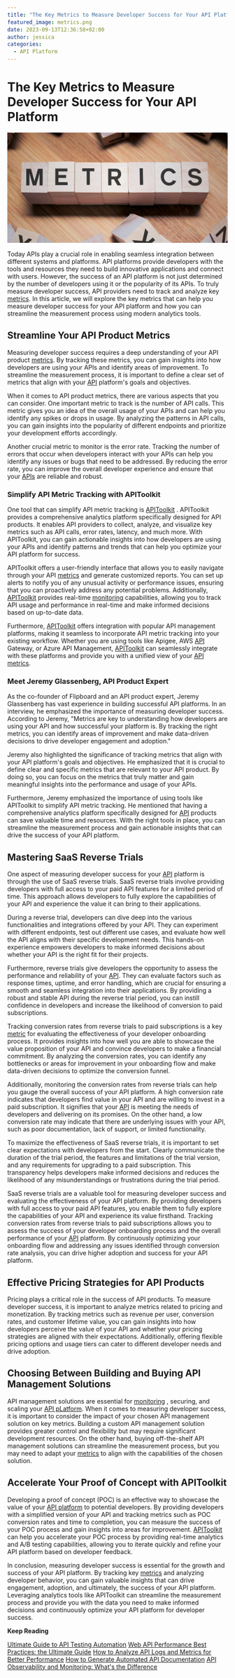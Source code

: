 ```yaml
---
title: "The Key Metrics to Measure Developer Success for Your API Platform"
featured_image: metrics.png
date: 2023-09-13T12:36:58+02:00
author: jessica
categories:
  - API Platform
---
```


# The Key Metrics to Measure Developer Success for Your API Platform

![Metics](metrics.png)

Today APIs play a crucial role in enabling seamless integration between different systems and platforms. API platforms provide developers with the tools and resources they need to build innovative applications and connect with users. However, the success of an API platform is not just determined by the number of developers using it or the popularity of its APIs. To truly measure developer success, API providers need to track and analyze key [metrics](https://apitoolkit.io/blog/api-logs-and-metrics/). In this article, we will explore the key metrics that can help you measure developer success for your API platform and how you can streamline the measurement process using modern analytics tools.

## Streamline Your API Product Metrics

Measuring developer success requires a deep understanding of your API product [metrics](https://apitoolkit.io/blog/api-logs-and-metrics/). By tracking these metrics, you can gain insights into how developers are using your APIs and identify areas of improvement. To streamline the measurement process, it is important to define a clear set of metrics that align with your [API](https://apitoolkit.io/blog/how-to-generate-automated-api-documentation/) platform's goals and objectives.

When it comes to API product metrics, there are various aspects that you can consider. One important metric to track is the number of API calls. This metric gives you an idea of the overall usage of your APIs and can help you identify any spikes or drops in usage. By analyzing the patterns in API calls, you can gain insights into the popularity of different endpoints and prioritize your development efforts accordingly.

Another crucial metric to monitor is the error rate. Tracking the number of errors that occur when developers interact with your APIs can help you identify any issues or bugs that need to be addressed. By reducing the error rate, you can improve the overall developer experience and ensure that your [APIs](https://apitoolkit.io/blog/how-to-generate-automated-api-documentation/) are reliable and robust.

### Simplify API Metric Tracking with APIToolkit

One tool that can simplify API metric tracking is [APIToolkit](https://apitoolkit.io) . APIToolkit provides a comprehensive analytics platform specifically designed for API products. It enables API providers to collect, analyze, and visualize key metrics such as API calls, error rates, latency, and much more. With APIToolkit, you can gain actionable insights into how developers are using your APIs and identify patterns and trends that can help you optimize your API platform for success.

APIToolkit offers a user-friendly interface that allows you to easily navigate through your API [metrics](https://apitoolkit.io/blog/api-logs-and-metrics/) and generate customized reports. You can set up alerts to notify you of any unusual activity or performance issues, ensuring that you can proactively address any potential problems. Additionally, [APIToolkit](https://apitoolkit.io)  provides real-time [monitoring](https://apitoolkit.io/blog/best-api-monitoring-and-observability-tools/)  capabilities, allowing you to track API usage and performance in real-time and make informed decisions based on up-to-date data.

Furthermore, [APIToolkit](https://apitoolkit.io)  offers integration with popular API management platforms, making it seamless to incorporate API metric tracking into your existing workflow. Whether you are using tools like Apigee, AWS [API](https://apitoolkit.io/blog/how-to-generate-automated-api-documentation/) Gateway, or Azure API Management, [APIToolkit](https://apitoolkit.io)  can seamlessly integrate with these platforms and provide you with a unified view of your [API metrics](https://apitoolkit.io/blog/api-logs-and-metrics/).

### Meet Jeremy Glassenberg, API Product Expert

As the co-founder of Flipboard and an API product expert, Jeremy Glassenberg has vast experience in building successful API platforms. In an interview, he emphasized the importance of measuring developer success. According to Jeremy, "Metrics are key to understanding how developers are using your API and how successful your platform is. By tracking the right metrics, you can identify areas of improvement and make data-driven decisions to drive developer engagement and adoption."

Jeremy also highlighted the significance of tracking metrics that align with your API platform's goals and objectives. He emphasized that it is crucial to define clear and specific metrics that are relevant to your API product. By doing so, you can focus on the metrics that truly matter and gain meaningful insights into the performance and usage of your APIs.

Furthermore, Jeremy emphasized the importance of using tools like APIToolkit to simplify API metric tracking. He mentioned that having a comprehensive analytics platform specifically designed for [API](https://apitoolkit.io/blog/how-to-generate-automated-api-documentation/) products can save valuable time and resources. With the right tools in place, you can streamline the measurement process and gain actionable insights that can drive the success of your API platform.

## Mastering SaaS Reverse Trials

One aspect of measuring developer success for your [API](https://apitoolkit.io/blog/how-to-generate-automated-api-documentation/) platform is through the use of SaaS reverse trials. SaaS reverse trials involve providing developers with full access to your paid API features for a limited period of time. This approach allows developers to fully explore the capabilities of your API and experience the value it can bring to their applications.

During a reverse trial, developers can dive deep into the various functionalities and integrations offered by your API. They can experiment with different endpoints, test out different use cases, and evaluate how well the API aligns with their specific development needs. This hands-on experience empowers developers to make informed decisions about whether your API is the right fit for their projects.

Furthermore, reverse trials give developers the opportunity to assess the performance and reliability of your [API](https://apitoolkit.io/blog/how-to-generate-automated-api-documentation/). They can evaluate factors such as response times, uptime, and error handling, which are crucial for ensuring a smooth and seamless integration into their applications. By providing a robust and stable API during the reverse trial period, you can instill confidence in developers and increase the likelihood of conversion to paid subscriptions.

Tracking conversion rates from reverse trials to paid subscriptions is a key [metric](https://apitoolkit.io/blog/api-logs-and-metrics/) for evaluating the effectiveness of your developer onboarding process. It provides insights into how well you are able to showcase the value proposition of your API and convince developers to make a financial commitment. By analyzing the conversion rates, you can identify any bottlenecks or areas for improvement in your onboarding flow and make data-driven decisions to optimize the conversion funnel.

Additionally, monitoring the conversion rates from reverse trials can help you gauge the overall success of your API platform. A high conversion rate indicates that developers find value in your API and are willing to invest in a paid subscription. It signifies that your [API](https://apitoolkit.io/blog/how-to-generate-automated-api-documentation/) is meeting the needs of developers and delivering on its promises. On the other hand, a low conversion rate may indicate that there are underlying issues with your API, such as poor documentation, lack of support, or limited functionality.

To maximize the effectiveness of SaaS reverse trials, it is important to set clear expectations with developers from the start. Clearly communicate the duration of the trial period, the features and limitations of the trial version, and any requirements for upgrading to a paid subscription. This transparency helps developers make informed decisions and reduces the likelihood of any misunderstandings or frustrations during the trial period.

SaaS reverse trials are a valuable tool for measuring developer success and evaluating the effectiveness of your API platform. By providing developers with full access to your paid API features, you enable them to fully explore the capabilities of your API and experience its value firsthand. Tracking conversion rates from reverse trials to paid subscriptions allows you to assess the success of your developer onboarding process and the overall performance of your [API](https://apitoolkit.io/blog/how-to-generate-automated-api-documentation/) platform. By continuously optimizing your onboarding flow and addressing any issues identified through conversion rate analysis, you can drive higher adoption and success for your API platform.

## Effective Pricing Strategies for API Products

Pricing plays a critical role in the success of API products. To measure developer success, it is important to analyze metrics related to pricing and monetization. By tracking metrics such as revenue per user, conversion rates, and customer lifetime value, you can gain insights into how developers perceive the value of your API and whether your pricing strategies are aligned with their expectations. Additionally, offering flexible pricing options and usage tiers can cater to different developer needs and drive adoption.

## Choosing Between Building and Buying API Management Solutions

API management solutions are essential for [monitoring](https://apitoolkit.io/blog/best-api-monitoring-and-observability-tools/) , securing, and scaling your [API pLatform](https://apitoolkit.io/blog/how-to-generate-automated-api-documentation/). When it comes to measuring developer success, it is important to consider the impact of your chosen API management solution on key metrics. Building a custom API management solution provides greater control and flexibility but may require significant development resources. On the other hand, buying off-the-shelf API management solutions can streamline the measurement process, but you may need to adapt your [metrics](https://apitoolkit.io/blog/api-logs-and-metrics/) to align with the capabilities of the chosen solution.

## Accelerate Your Proof of Concept with APIToolkit

Developing a proof of concept (POC) is an effective way to showcase the value of your [API platform](https://apitoolkit.io/blog/) to potential developers. By providing developers with a simplified version of your API and tracking metrics such as POC conversion rates and time to completion, you can measure the success of your POC process and gain insights into areas for improvement. [APIToolkit](https://apitoolkit.io) can help you accelerate your POC process by providing real-time analytics and A/B testing capabilities, allowing you to iterate quickly and refine your API platform based on developer feedback.

In conclusion, measuring developer success is essential for the growth and success of your API platform. By tracking key [metrics](https://apitoolkit.io/blog/api-logs-and-metrics/) and analyzing developer behavior, you can gain valuable insights that can drive engagement, adoption, and ultimately, the success of your API platform. Leveraging analytics tools like APIToolkit can streamline the measurement process and provide you with the data you need to make informed decisions and continuously optimize your API platform for developer success.

**Keep Reading**

[Ultimate Guide to API Testing Automation](https://apitoolkit.io/blog/api-testing-automation)
[Web API Performance Best Practices: the Ultimate Guide](https://apitoolkit.io/blog/web-api-performance/)
[How to Analyze API Logs and Metrics for Better Performance](https://apitoolkit.io/blog/api-logs-and-metrics/)
[How to Generate Automated API Documentation](https://apitoolkit.io/blog/how-to-generate-automated-api-documentation/)
[API Observability and Monitoring: What's the Difference](https://apitoolkit.io/blog/api-observability-and-api-monitoring/)
